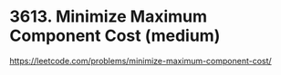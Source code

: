 # 3613. Minimize Maximum Component Cost (medium)

https://leetcode.com/problems/minimize-maximum-component-cost/
